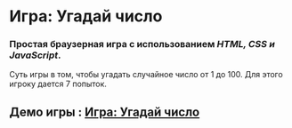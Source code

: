 # Игра: Угадай число

### Простая браузерная игра с использованием *HTML, CSS и JavaScript*.
Суть игры в том, чтобы угадать случайное число от 1 до 100. Для этого игроку дается 7 попыток.

## Демо игры : [Игра: Угадай число](https://simpleeee.netlify.app/)
